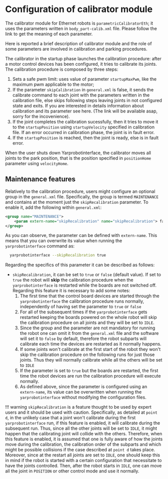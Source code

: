 # Configuration of calibrator module
The calibrator module for Ethernet robots is `parametricCalibratorEth`; it uses the parameters written in `body_part-calib.xml` file. Please follow the link to get the meaning of each parameter.

Here is reported a brief description of calibrator module and the role of some parameters are involved in calibration and parking procedures.

The calibrator in the startup phase launches the calibration procedure: after a motor control devices has been configured, it tries to calibrate its joints. The calibration procedure is composed by three steps:

 1. Sets a safe pwm limit: uses value of parameter `startupMaxPwm`, like the maximum pwm applicable to the motor;
 2. If the parameter `skipCalibration` in `general.xml` is false, it sends the calibrate command to each joint with the parameters written in the calibration file, else skips following steps leaving joints in not configured state and exits. If you are interested in details information about calibration and its parameter see here. (The link will be available asap, sorry for the incovenience).
 3. If the joint completes the calibration sucessfully, then it tries to move it to the `startupPosition` using `startupVelocity` specified in calibration file. If an error occurred in calibration phase, the joint is in fault error.
 4. If the `startupPosition` is reached, then the joint is ready, else is in fault error.

When the user shuts down Yarprobotinterface, the calibrator moves all joints to the park position, that is the position specified in `positionHome` parameter using `velocityHome`.

## Maintenance features

Relatively to the calibration procedure, users might configure an optional group in the `general.xml` file. Specifically, the group is termed `MAINTENANCE` and contains at the moment just the `skipRecalibration` parameter.
To enable it, add the following within `general.xml`:

```xml
<group name="MAINTENANCE">
    <param extern-name="skipRecalibration" name="skipRecalibration"> false </param>
</group>
```

As you can observe, the parameter can be defined with `extern-name`. This means that you can overwrite its value when running the `yarprobotinterface` command as:

```sh
  yarprobotinterface --skipRecalibration true
```

Regarding the specifics of this parameter it can be described as follows:

- `skipRecalibration`, it can be set to `true` or `false` (default value). If set to `true` the robot will **skip** the calibration procedure when the `yarprobotinterface` is restarted while the boards are not switched off. Regarding this feature it is necessary to add some notes:
    1. The first time that the control board devices are started through the `yarprobotinterface` the calibration procedure runs normally, independently of having set the parameter to `true` or `false`
    2. For all of the subsequent times if the `yarprobotinterface` gets restarted keeping the boards powered on the whole robot will skip the calibration procedure on all joints and they will be set to `IDLE`.
    3. Since the group and the parameter are not mandatory for running the robot one can omit it from the `general.xml` file and the software will set it to `false` by default, therefore the robot subparts will calibrate each time the devices are restarted as it normally happens.
    4. If some joints won't calibrate at the first start of the robot they won't skip the calibration procedure on the following runs for just those joints. Thus they will normally calibrate while all the others will be set to `IDLE`
    5. If the parameter is set to `true` but the boards are restarted, the first time the robot devices are run the calibration procedure will execute normally.
    6. As defined above, since the parameter is configured using an `extern-name`, its value can be overwritten when running the `yarprobotinterface` without modifying the configuration files.

!!! warning
    `skipRecalibration` is a feature thought to be used by expert users and it should be used with caution. Specifically, as detailed at `point d`, in the unlikely case that a joint won't calibrate during the first `yarprobotinterface` run, if this feature is enabled, it will calibrate during the subsequent run. Thus, since all the other joints will be set to `IDLE`, it might happen that the calibrating joint will collide with the others.
    Therefore, when this feature is enabled, it is assumed that one is fully aware of how the joints move during the calibration, the calibration order of the subparts and which might be possible collisions if the case described at `point d` takes place.
    Moreover, since at the restart all joints are set to `IDLE`, one should keep this in mind if the robot is started with a certain configuration that necessitate to have the joints controlled. 
    Then, after the robot starts in `IDLE`, one can move all the joint in `POSITION` or other control mode and use it normally.

